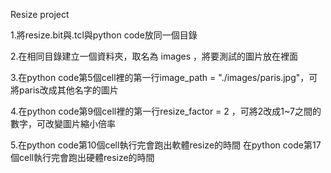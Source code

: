 Resize project

1.將resize.bit與.tcl與python code放同一個目錄

2.在相同目錄建立一個資料夾，取名為 images ，將要測試的圖片放在裡面

3.在python code第5個cell裡的第一行image_path = "./images/paris.jpg"，可將paris改成其他名字的圖片

4.在python code第9個cell裡的第一行resize_factor = 2 ，可將2改成1~7之間的數字，可改變圖片縮小倍率

5.在python code第10個cell執行完會跑出軟體resize的時間
  在python code第17個cell執行完會跑出硬體resize的時間
